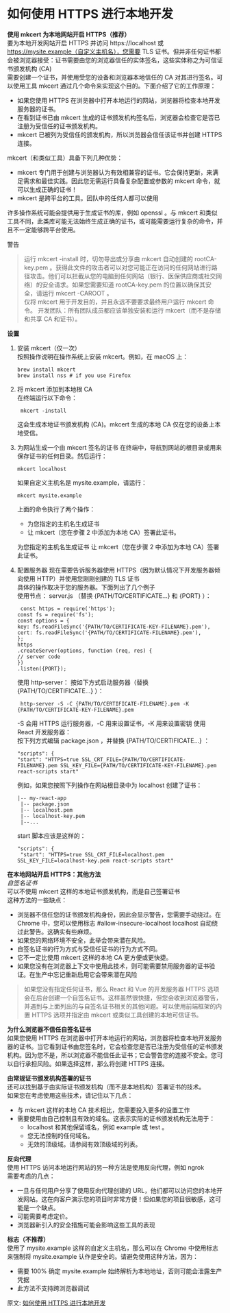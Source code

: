 # 如何使用 HTTPS 进行本地开发
**使用 mkcert 为本地网站开启 HTTPS（推荐）**  
要为本地开发网站开启 HTTPS 并访问 https://localhost 或 https://mysite.example（自定义主机名），您需要 TLS 证书。但并非任何证书都会被浏览器接受：证书需要由您的浏览器信任的实体签名，这些实体称之为可信证书颁发机构 (CA)  
需要创建一个证书，并使用受您的设备和浏览器本地信任的 CA 对其进行签名。可以使用工具 mkcert 通过几个命令来实现这个目的。下面介绍了它的工作原理：  
- 如果您使用 HTTPS 在浏览器中打开本地运行的网站，浏览器将检查本地开发服务器的证书。
- 在看到证书已由 mkcert 生成的证书颁发机构签名后，浏览器会检查它是否已注册为受信任的证书颁发机构。
- mkcert 已被列为受信任的颁发机构，所以浏览器会信任该证书并创建 HTTPS 连接。

mkcert（和类似工具）具备下列几种优势：  
- mkcert 专门用于创建与浏览器认为有效相兼容的证书。它会保持更新，来满足需求和最佳实践。因此您无需运行具备复杂配置或参数的 mkcert 命令，就可以生成正确的证书！
- mkcert 是跨平台的工具。团队中的任何人都可以使用

许多操作系统可能会提供用于生成证书的库，例如 openssl 。与 mkcert 和类似工具不同，此类库可能无法始终生成正确的证书，或可能需要运行复杂的命令，并且不一定能够跨平台使用。  

警告  
> 运行 mkcert -install 时，切勿导出或分享由 mkcert 自动创建的 rootCA-key.pem 。获得此文件的攻击者可以对您可能正在访问的任何网站进行路径攻击。他们可以拦截从您的电脑到任何网站（银行、医保供应商或社交网络）的安全请求。如果您需要知道 rootCA-key.pem 的位置以确保其安全，请运行 mkcert -CAROOT 。  
> 仅将 mkcert 用于开发目的，并且永远不要要求最终用户运行 mkcert 命令。
> 开发团队：所有团队成员都应该单独安装和运行 mkcert（而不是存储和共享 CA 和证书）。

**设置**  
1. 安装 mkcert（仅一次）  
   按照操作说明在操作系统上安装 mkcert。例如，在 macOS 上：
    ```
    brew install mkcert
    brew install nss # if you use Firefox
    ```
2. 将 mkcert 添加到本地根 CA   
   在终端运行以下命令：
    ```
     mkcert -install
    ```
   这会生成本地证书颁发机构 (CA)。mkcert 生成的本地 CA 仅在您的设备上本地受信。
3. 为网站生成一个由 mkcert 签名的证书
   在终端中，导航到网站的根目录或用来保存证书的任何目录。然后运行：
    ``` 
    mkcert localhost
   ```
   如果自定义主机名是 mysite.example，请运行：
    ``` 
    mkcert mysite.example
   ```
   上面的命令执行了两个操作：  
   - 为您指定的主机名生成证书
   - 让 mkcert（您在步骤 2 中添加为本地 CA）签署此证书。  
     
   为您指定的主机名生成证书
   让 mkcert（您在步骤 2 中添加为本地 CA）签署此证书。

4. 配置服务器
   现在需要告诉服务器使用 HTTPS（因为默认情况下开发服务器倾向使用 HTTP）并使用您刚刚创建的 TLS 证书  
   具体的操作取决于您的服务器。下面列出了几个例子  
   使用节点：
   server.js （替换 {PATH/TO/CERTIFICATE...} 和 {PORT} ）：  
    ``` 
     const https = require('https');
    const fs = require('fs');
    const options = {
    key: fs.readFileSync('{PATH/TO/CERTIFICATE-KEY-FILENAME}.pem'),
    cert: fs.readFileSync('{PATH/TO/CERTIFICATE-FILENAME}.pem'),
    };
    https
    .createServer(options, function (req, res) {
    // server code
    })
    .listen({PORT});
   ```
   使用 http-server：
   按如下方式启动服务器（替换 {PATH/TO/CERTIFICATE...} ）：   
   ``` 
    http-server -S -C {PATH/TO/CERTIFICATE-FILENAME}.pem -K {PATH/TO/CERTIFICATE-KEY-FILENAME}.pem
   ```
    -S 会用 HTTPS 运行服务器，-C 用来设置证书，-K 用来设置密钥
   使用 React 开发服务器：  
   按下列方式编辑 package.json ，并替换 {PATH/TO/CERTIFICATE...} ：  
    ``` 
    "scripts": {
    "start": "HTTPS=true SSL_CRT_FILE={PATH/TO/CERTIFICATE-FILENAME}.pem SSL_KEY_FILE={PATH/TO/CERTIFICATE-KEY-FILENAME}.pem react-scripts start"
   ```
   例如，如果您按照下列操作在网站根目录中为 localhost 创建了证书：  
    ``` 
   |-- my-react-app
     |-- package.json
     |-- localhost.pem
     |-- localhost-key.pem
     |--...
    ```
   start 脚本应该是这样的：
    ``` 
    "scripts": {
     "start": "HTTPS=true SSL_CRT_FILE=localhost.pem SSL_KEY_FILE=localhost-key.pem react-scripts start"
   ```

**在本地网站开启 HTTPS：其他方法**  
_自签名证书_  
可以不使用 mkcert 这样的本地证书颁发机构，而是自己签署证书  
这种方法的一些缺点：  
- 浏览器不信任您的证书颁发机构身份，因此会显示警告，您需要手动绕过。在 Chrome 中，您可以使用标志 #allow-insecure-localhost localhost 自动绕过此警告。这确实有些麻烦。
- 如果您的网络环境不安全，此举会带来潜在风险。
- 自签名证书的行为方式与受信任证书的行为方式不同。
- 它不一定比使用 mkcert 这样的本地 CA 更方便或更快捷。
- 如果您没有在浏览器上下文中使用此技术，则可能需要禁用服务器的证书验证。在生产中忘记重新启用它会带来潜在风险

> 如果您没有指定任何证书，那么 React 和 Vue 的开发服务器 HTTPS 选项会在后台创建一个自签名证书。这样虽然很快捷，但您会收到浏览器警告，并遇到与上面列出的与自签名证书相关的其他问题。可以使用前端框架的内置 HTTPS 选项并指定由 mkcert 或类似工具创建的本地可信证书。

**为什么浏览器不信任自签名证书**  
如果您使用 HTTPS 在浏览器中打开本地运行的网站，浏览器将检查本地开发服务器的证书。当它看到证书由您签名时，它会检查您是否已注册为受信任的证书颁发机构。因为您不是，所以浏览器不能信任此证书；它会警告您的连接不安全。您可以自行承担风险。如果选择这样，那么将创建 HTTPS 连接。  

**由常规证书颁发机构签署的证书**  
还可以找到基于由实际证书颁发机构（而不是本地机构）签署证书的技术。  
如果您在考虑使用这些技术，请记住以下几点：  
- 与 mkcert 这样的本地 CA 技术相比，您需要投入更多的设置工作
- 需要使用由自己控制且有效的域名。这表示实际的证书颁发机构无法用于：
  - localhost 和其他保留域名，例如 example 或 test 。
  - 您无法控制的任何域名。
  - 无效的顶级域。请参阅有效顶级域的列表。

**反向代理**  
使用 HTTPS 访问本地运行网站的另一种方法是使用反向代理，例如 ngrok  
需要考虑的几点：  
- 一旦与任何用户分享了使用反向代理创建的 URL，他们都可以访问您的本地开发网站。这在向客户演示您的项目时非常方便！但如果您的项目很敏感，这可能是一个缺点。
- 可能需要考虑定价。
- 浏览器新引入的安全措施可能会影响这些工具的表现

**标志（不推荐）**  
使用了 mysite.example 这样的自定义主机名，那么可以在 Chrome 中使用标志来强制将 mysite.example 认作是安全的。请避免使用这种方法，因为：  
- 需要 100% 确定 mysite.example 始终解析为本地地址，否则可能会泄露生产凭据
- 此方法不支持跨浏览器调试

原文: 
[如何使用 HTTPS 进行本地开发](https://mp.weixin.qq.com/s/uAh_9gIth2HNS67y2z8pew)
